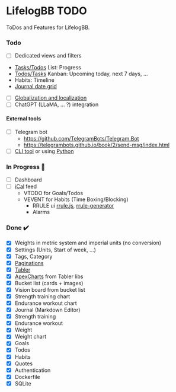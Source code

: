 # LifelogBB TODO

ToDos and Features for LifelogBB.

### Todo

- [ ] Dedicated views and filters
 - [Tasks/Todos](https://tabler.io/preview) List: Progress
 - [Todos/Tasks](https://preview.tabler.io/tasks.html#) Kanban: Upcoming today, next 7 days, ...
 - Habits: Timeline
 - [Journal date grid](https://github.com/usememos/memos)
- [ ] [Globalization and localization](https://learn.microsoft.com/en-us/aspnet/core/fundamentals/localization?view=aspnetcore-6.0)
- [ ] ChatGPT (LLaMA, ... ?) integration

#### External tools

- [ ] Telegram bot
  - https://github.com/TelegramBots/Telegram.Bot
  - https://telegrambots.github.io/book/2/send-msg/index.html
- [ ] [CLI tool](https://github.com/gui-cs/Terminal.Gui) or using [Python](https://github.com/bczsalba/pytermgui)

### In Progress :construction:

- [ ] Dashboard
- [ ] [iCal](https://github.com/rianjs/ical.net) feed
  - VTODO for Goals/Todos
  - VEVENT for Habits (Time Boxing/Blocking)
    - RRULE ui [rrule.js](https://jakubroztocil.github.io/rrule/), [rrule-generator](https://freetools.textmagic.com/rrule-generator)
    - Alarms

### Done :heavy_check_mark:

- [x] Weights in metric system and imperial units (no conversion)
- [x] Settings (Units, Start of week, ...)
- [x] Tags, Category
- [x] [Paginations](https://learn.microsoft.com/en-us/aspnet/core/data/ef-mvc/advanced?view=aspnetcore-7.0#use-dynamic-linq-to-simplify-code)
- [x] [Tabler](https://github.com/tabler)
- [x] [ApexCharts](https://apexcharts.com/) from Tabler libs
- [x] Bucket list (cards + images)
- [x] Vision board from bucket list
- [x] Strength training chart
- [x] Endurance workout chart
- [x] Journal (Markdown Editor)
- [x] Strength training
- [x] Endurance workout
- [x] Weight
- [x] Weight chart
- [x] Goals
- [x] Todos
- [x] Habits
- [x] Quotes
- [x] Authentication
- [x] Dockerfile
- [x] SQLite
